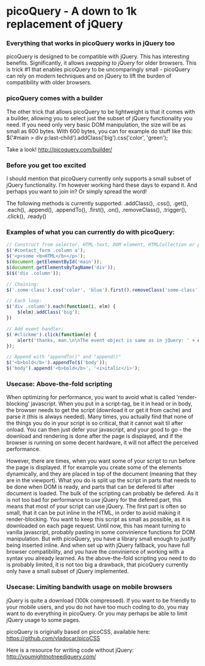 # picoQuery - A down to 1k replacement of jQuery

<h3>Everything that works in picoQuery works in jQuery too</h3>
picoQuery is designed to be compatible with jQuery. This has interesting benefits. Significantly, it allows <i>swapping to jQuery</i> for older browsers. This is trick #1 that enables picoQuery to be uncomparingly small - picoQuery can rely on modern techniques and on jQuery to lift the burden of compatibility with older browsers.

<h3>picoQuery comes with a builder</h3>
The other trick that allows picoQuery to be lightweight is that it comes with a builder, allowing you to select just the subset of jQuery functionality you need. If you need only very basic DOM manipulation, the size will be as small as 600 bytes. With 600 bytes, you can for example do stuff like this: $('#main > div p:last-child').addClass('big').css('color', 'green');

Take a look! 
http://picoquery.com/builder/

<h3>Before you get too excited</h3>
I should mention that picoQuery currently only supports a small subset of jQuery functionality. I'm however working hard these days to expand it. And perhaps you want to join in? Or simply spread the word!

The following methods is currently supported: 
.addClass(), .css(), .get(), .each(), .append(), .appendTo(), .first(), .on(), .removeClass(), .trigger(), .click(), .ready()


<h3>Examples of what you can currently do with picoQuery:</h3>

```javascript
// Construct from selector, HTML-text, DOM element, HTMLCollection or picoQuery object (cloning):
$('#contact_form .column a');
$('<p>some <b>HTML</b></p>');
$(document.getElementById('main'));
$(document.getElementsByTagName('div'));
$($('div .column'));

// Chaining:
$('.some-class').css('color', 'blue').first().removeClass('some-class');

// Each loop:
$('div .column').each(function(i, elm) {
	$(elm).addClass('big');
})

// Add event handler:
$('#clickme').click(function(e) {
	alert('thanks, man.\n\nThe event object is same as in jQuery: ' + e);
});

// Append with "appendTo()" and "append()"
$('<b>bold</b>').appendTo($('body'));
$('body').append('<b>bold</b>', '<i>italic</i>');
```

<h3>Usecase: Above-the-fold scripting</h3>
When optimizing for performance, you want to avoid what is called 'render-blocking' javascript. When you put in a script-tag, be it in head or in body, the browser needs to get the script (download it or get it from cache) and parse it (this is always needed). Many times, you actually find that none of the things you do in your script is so critical, that it cannot wait til after onload. You can then just defer your javascript, and your good to go - the download and rendering is done after the page is displayed, and if the browser is running on some decent hardware, it will not affect the perceived performance.

However, there are times, when you want some of your script to run before the page is displayed. If for example you create some of the elements dynamically, and they are placed in top of the document (meaning that they are in the viewport). What you do is split up the script in parts that needs to be done when DOM is ready, and parts that can be defered til after document is loaded. The bulk of the scripting can probably be defered. As it is not too bad for performance to use jQuery for the defered part, this means that most of your script can use jQuery. The first part is often so small, that it can be put inline in the HTML, in order to avoid making it render-blocking. You want to keep this script as small as possible, as it is downloaded on each page request. Until now, this has meant turning to vanilla javascript, probably pasting in some convinience functions for DOM manipulation. But with picoQuery, you have a library small enough to justify being inserted inline. And when set up with jQuery fallback, you have full browser compatibility, and you have the convinience of working with a syntax you already learned. As the above-the-fold scripting you need to do is probably limited, it is not too big a drawback, that picoQuery currently only have a small subset of jQuery implemented.

<h3>Usecase: Limiting bandwith usage on mobile browsers</h3>
jQuery is quite a download (100k compressed). If you want to be friendly to your mobile users, and you do not have too much coding to do, you may want to do everything in picoQuery. Or you may perhaps be able to limit jQuery usage to some pages. 


picoQuery is originally based on picoCSS, available here: https://github.com/vladocar/picoCSS

Here is a resource for writing code without jQuery: http://youmightnotneedjquery.com/

